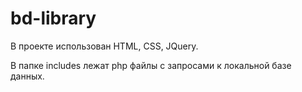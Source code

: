 # bd-library

В проекте использован HTML, CSS, JQuery.

В папке includes лежат php файлы с запросами к локальной базе данных.
